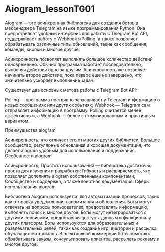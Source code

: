 # Aiogram_lessonTG01
Aiogram — это асинхронная библиотека для создания ботов в мессенджере Telegram на языке программирования Python. Она предоставляет удобный интерфейс для работы с Telegram Bot API, поддерживает работу с Webhook и Polling, а также позволяет обрабатывать различные типы обновлений, такие как сообщения, команды, кнопки и многие другие.

Асинхронность позволяет выполнять большое количество действий одновременно. Обычно программа работает последовательно, выполняя действия одно за другим. Асинхронность же позволяет начинать второе действие, пока первое еще не завершено, что значительно ускоряет выполнение задач.

Существует два основных метода работы с Telegram Bot API:

Polling — программа постоянно запрашивает у Telegram информацию о новых сообщениях или других событиях;
Webhook — Telegram сам отправляет информацию в программу.
Polling считается менее эффективным, а Webhook — более оптимизированным и практичным вариантом.

Преимущества aiogram

Асинхронность, что отличает его от многих других библиотек;
Большое сообщество, регулярные обновления и хорошая документация, что делает aiogram удобным для использования и поддержания.
Особенности aiogram

Асинхронность;
Простота использования — библиотека достаточно проста для изучения и разработки;
Гибкость и расширяемость, что позволяет дополнять aiogram собственными компонентами;
Сообщество и поддержка, а также понятная документация.
Сферы использования aiogram

Библиотека aiogram используется для автоматизации процессов, таких как отправка уведомлений, напоминания и обновления.
Боты могут отвечать на вопросы пользователей, предоставлять информацию, выполнять поиск и многое другое.
Боты могут интегрироваться с другими сервисами, предоставляя доступ к данным и функционалу других платформ.
Боты используются для образовательных и развлекательных целей, таких как создание игр, викторин и рассылка обучающих материалов.
В электронной коммерции боты помогают обрабатывать заказы, консультировать клиентов, рассылать рекламу и многое другое.
